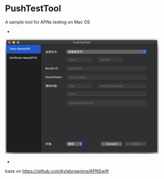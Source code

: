 # PushTestTool
A sample tool for APNs testing on Mac OS

-
![image](https://github.com/lizhijiang/PushTestTool/blob/master/pushtesttool.png?raw=true)


-
base on https://github.com/kylebrowning/APNSwift
